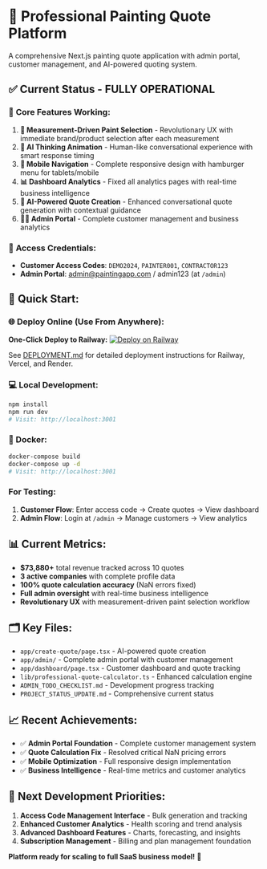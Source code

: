 # 🎨 Professional Painting Quote Platform

A comprehensive Next.js painting quote application with admin portal, customer management, and AI-powered quoting system.

## ✅ **Current Status - FULLY OPERATIONAL**

### 🎯 **Core Features Working:**
1. **🎨 Measurement-Driven Paint Selection** - Revolutionary UX with immediate brand/product selection after each measurement
2. **💭 AI Thinking Animation** - Human-like conversational experience with smart response timing
3. **📱 Mobile Navigation** - Complete responsive design with hamburger menu for tablets/mobile
4. **📊 Dashboard Analytics** - Fixed all analytics pages with real-time business intelligence
5. **🤖 AI-Powered Quote Creation** - Enhanced conversational quote generation with contextual guidance
6. **👨‍💼 Admin Portal** - Complete customer management and business analytics

### 🔐 **Access Credentials:**
- **Customer Access Codes**: `DEMO2024`, `PAINTER001`, `CONTRACTOR123`
- **Admin Portal**: admin@paintingapp.com / admin123 (at `/admin`)

## 🚀 **Quick Start:**

### **🌐 Deploy Online (Use From Anywhere):**
**One-Click Deploy to Railway:**
[![Deploy on Railway](https://railway.app/button.svg)](https://railway.app/new/template)

See [DEPLOYMENT.md](DEPLOYMENT.md) for detailed deployment instructions for Railway, Vercel, and Render.

### **💻 Local Development:**
```bash
npm install
npm run dev
# Visit: http://localhost:3001
```

### **🐳 Docker:**
```bash
docker-compose build
docker-compose up -d
# Visit: http://localhost:3001
```

### **For Testing:**
1. **Customer Flow**: Enter access code → Create quotes → View dashboard
2. **Admin Flow**: Login at `/admin` → Manage customers → View analytics

## 📊 **Current Metrics:**
- **$73,880+** total revenue tracked across 10 quotes
- **3 active companies** with complete profile data
- **100% quote calculation accuracy** (NaN errors fixed)
- **Full admin oversight** with real-time business intelligence
- **Revolutionary UX** with measurement-driven paint selection workflow

## 🗂️ **Key Files:**
- `app/create-quote/page.tsx` - AI-powered quote creation
- `app/admin/` - Complete admin portal with customer management
- `app/dashboard/page.tsx` - Customer dashboard and quote tracking  
- `lib/professional-quote-calculator.ts` - Enhanced calculation engine
- `ADMIN_TODO_CHECKLIST.md` - Development progress tracking
- `PROJECT_STATUS_UPDATE.md` - Comprehensive current status

## 📈 **Recent Achievements:**
- ✅ **Admin Portal Foundation** - Complete customer management system
- ✅ **Quote Calculation Fix** - Resolved critical NaN pricing errors
- ✅ **Mobile Optimization** - Full responsive design implementation
- ✅ **Business Intelligence** - Real-time metrics and customer analytics

## 🎯 **Next Development Priorities:**
1. **Access Code Management Interface** - Bulk generation and tracking
2. **Enhanced Customer Analytics** - Health scoring and trend analysis  
3. **Advanced Dashboard Features** - Charts, forecasting, and insights
4. **Subscription Management** - Billing and plan management foundation

**Platform ready for scaling to full SaaS business model!** 🚀